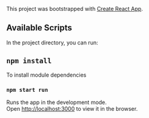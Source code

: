 This project was bootstrapped with [Create React App](https://github.com/facebook/create-react-app).

## Available Scripts

In the project directory, you can run:

## `npm install`

To install module dependencies

### `npm start run`

Runs the app in the development mode.<br>
Open [http://localhost:3000](http://localhost:3000) to view it in the browser.

